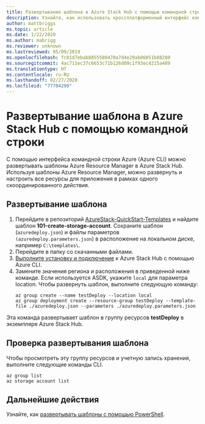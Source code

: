 ```yaml
---
title: Развертывание шаблона в Azure Stack Hub с помощью командной строки
description: Узнайте, как использовать кроссплатформенный интерфейс командной строки Azure для развертывания шаблонов в Azure Stack Hub.
author: mattbriggs
ms.topic: article
ms.date: 1/22/2020
ms.author: mabrigg
ms.reviewer: unknown
ms.lastreviewed: 05/09/2019
ms.openlocfilehash: fc01d7ebab8855580470a7d4e29ab86851b88280
ms.sourcegitcommit: 4ac711ec37c6653c71b126d09c1f93ec4215a489
ms.translationtype: HT
ms.contentlocale: ru-RU
ms.lasthandoff: 02/27/2020
ms.locfileid: "77704290"
---
```

# <a name="deploy-a-template-with-the-command-line-in-azure-stack-hub"></a>Развертывание шаблона в Azure Stack Hub с помощью командной строки

С помощью интерфейса командной строки Azure (Azure CLI) можно развертывать шаблоны Azure Resource Manager в Azure Stack Hub. Используя шаблоны Azure Resource Manager, можно развернуть и настроить все ресурсы для приложения в рамках одного скоординированного действия.

## <a name="deploy-template"></a>Развертывание шаблона

1. Перейдите в репозиторий [AzureStack-QuickStart-Templates](https://aka.ms/AzureStackGitHub) и найдите шаблон **101-create-storage-account**. Сохраните шаблон (`azuredeploy.json`) и файлы параметров `(azuredeploy.parameters.json`) в расположение на локальном диске, например `C:\templates\`.
2. Перейдите в папку со скачанными файлами. 
3. [Выполните установку и подключение](azure-stack-version-profiles-azurecli2.md) к Azure Stack Hub с помощью Azure CLI.
4. Замените значения региона и расположения в приведенной ниже команде. Если используется ASDK, укажите `local` для параметра location. Чтобы развернуть шаблон, выполните следующую команду:
    ```azurecli
    az group create --name testDeploy --location local
    az group deployment create --resource-group testDeploy --template-file ./azuredeploy.json --parameters ./azuredeploy.parameters.json
    ```

Эта команда развертывает шаблон в группу ресурсов **testDeploy** в экземпляре Azure Stack Hub.

## <a name="validate-template-deployment"></a>Проверка развертывания шаблона

Чтобы просмотреть эту группу ресурсов и учетную запись хранения, выполните следующие команды CLI.

```azurecli
az group list
az storage account list
```

## <a name="next-steps"></a>Дальнейшие действия

Узнайте, как [развертывать шаблоны с помощью PowerShell](azure-stack-deploy-template-powershell.md).
